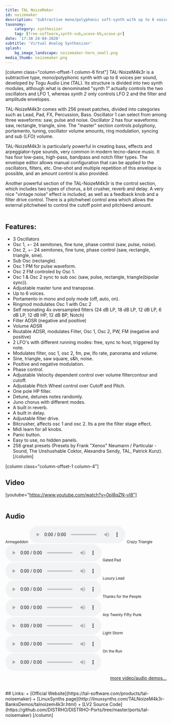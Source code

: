 ```yaml
---
title: TAL NoizeMaker
id: noizemaker
description: 'Subtractive mono/polyphonic soft-synth with up to 6 voices per sound'
taxonomy:
    category: synthesizer
    tag: [free-software,synth-sub,ucase-kb,ucase-pr]
date: '17:38 24-04-2020'
subtitle: 'Virtual Analog Synthesizer'
splash:
    bg_image_landscape: noizemaker-hero_small.png
media_thumb: noizemaker.png
---
```

[column class="column-offset-1 column-6 first"]
TAL-NoizeM4k3r is a subtractive type, mono/polyphonic synth with up to 6 voices per sound, developed by Togu Audio Line (TAL). Its structure is divided into two synth modules, although what is denominated "synth 1" actually controls the two oscillators and LFO 1, whereas _synth 2_ only controls LFO 2 and the filter and amplitude envelopes.

TAL-NoizeM4k3r comes with 256 preset patches, divided into categories such as Lead, Pad, FX, Percussion, Bass. Oscillator 1 can select from among three waveforms: saw, pulse and noise. Oscillator 2 has four waveforms: saw, rectangle, triangle, sine. The "master" section controls polyphony, portamento, tuning, oscillator volume amounts, ring modulation, syncing and sub (LFO) volume.

TAL-NoizeM4k3r is particularly powerful in creating bass, effects and arpeggiator-type sounds, very common in modern tecno-dance music. It has four low-pass, high-pass, bandpass and notch filter types. The envelope editor allows manual configuration that can be applied to the oscillators, filters, etc. One-shot and multiple repetition of this envelope is possible, and an amount control is also provided.

Another powerful section of the TAL-NoizeM4k3r is the control section, which includes two types of chorus, a bit crusher, reverb and delay. A very nice "vintage noise" effect is included, as well as a feedback knob and a filter drive control. There is a pitchwheel control area which allows the external pitchwheel to control the cutoff point and pitchbend amount.
<br>
<br>

## Features:
+ 3 Oscillators
+ Osc 1, +- 24 semitones, fine tune, phase control (saw, pulse, noise).
+ Osc 2, +- 24 semitones, fine tune, phase control (saw, rectangle, triangle, sine).
+ Sub Osc (rectangle).
+ Osc 1 PM for pulse waveform.
+ Osc 2 FM controled by Osc 1.
+ Osc 1 & Osc 2 sync to sub osc (saw, pulse, rectangle, triangle(bipolar sync)).
+ Adjustable master tune and transpose.
+ Up to 6 voices.
+ Portamento in mono and poly mode (off, auto, on).
+ Ringmod modulates Osc 1 with Osc 2
+ Self resonating 4x oversampled filters (24 dB LP, 18 dB LP, 12 dB LP, 6 dB LP, 12 dB HP, 12 dB BP, Notch)
+ Filter ADSR (negative and positive)
+ Volume ADSR
+ Routable ADSR, modulates Filter, Osc 1, Osc 2, PW, FM (negative and positive)
+ 2 LFO's with different running modes: free, sync to host, triggered by note.
+ Modulates filter, osc 1, osc 2, fm, pw, lfo rate, panorama and volume.
+ Sine, triangle, saw square, s&h, noise.
+ Positive and negative modulation.
+ Phase control.
+ Adjustable Velocity dependent control over volume filtercontour and cutoff.
+ Adjustable Pitch Wheel control over Cutoff and Pitch.
+ One pole HP filter.
+ Detune, detunes notes randomly.
+ Juno chorus with different modes.
+ A built in reverb.
+ A built in delay.
+ Adjustable filter drive.
+ Bitcrusher, affects osc 1 and osc 2. Its a pre the filter stage effect.
+ Midi learn for all knobs.
+ Panic button.
+ Easy to use, no hidden panels.
+ 256 great presets (Presets by Frank "Xenox" Neumann / Particular - Sound, The Unshushable Coktor, Alexandra Sendy, TAL, Patrick Kunz).
[/column]

[column class="column-offset-1 column-4"]
## Video
[youtube="https://www.youtube.com/watch?v=0pl8qZN-vI8"]
<br>
<br>
## Audio
<small>Armageddon</small>
![armageddon.ogg](armageddon.ogg)
<small>Crazy Triangle</small>
![crazytriangle.ogg](crazytriangle.ogg)
<small>Gated Pad</small>
![gatedpad.ogg](gatedpad.ogg)
<small>Luxury Lead</small>
![luxurylead.ogg](luxurylead.ogg)
<small>Thanks for the People</small>
![thxforthepeople.ogg](thxforthepeople.ogg)
<small>Arp Twenty Fifty Punk</small>
![arptwentyfiftypunk.ogg](arptwentyfiftypunk.ogg)
<small>Light Storm</small>
![lightstorm.ogg](lightstorm.ogg)
<small>On the Run</small>
![ontherun.ogg](ontherun.ogg)
<br>
<p align="right">
 <a href="https://wiki.zynthian.org/index.php/Zynthian_Sound_Demos" target="_blank">more video/audio demos...</a>
</p>
<br>
## Links:
+ [Official Website](https://tal-software.com/products/tal-noisemaker)
+ [LinuxSynths page](http://linuxsynths.com/TALNoizeM4k3r-BanksDemos/talnoizem4k3r.html) 
+ [LV2 Source Code](https://github.com/DISTRHO/DISTRHO-Ports/tree/master/ports/tal-noisemaker)
[/column]


